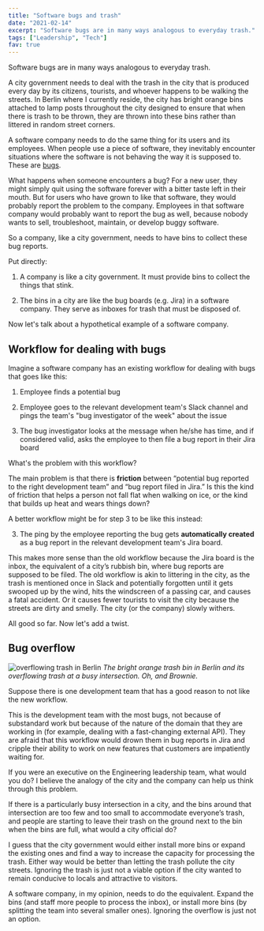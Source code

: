 ```yaml
---
title: "Software bugs and trash"
date: "2021-02-14"
excerpt: "Software bugs are in many ways analogous to everyday trash."
tags: ["Leadership", "Tech"]
fav: true
---
```


Software bugs are in many ways analogous to everyday trash.

A city government needs to deal with the trash in the city that is produced every day by its citizens, tourists, and whoever happens to be walking the streets. In Berlin where I currently reside, the city has bright orange bins attached to lamp posts throughout the city designed to ensure that when there is trash to be thrown, they are thrown into these bins rather than littered in random street corners.

A software company needs to do the same thing for its users and its employees. When people use a piece of software, they inevitably encounter situations where the software is not behaving the way it is supposed to. These are [bugs](/2017-10-31-bugs/).

What happens when someone encounters a bug? For a new user, they might simply quit using the software forever with a bitter taste left in their mouth. But for users who have grown to like that software, they would probably report the problem to the company. Employees in that software company would probably want to report the bug as well, because nobody wants to sell, troubleshoot, maintain, or develop buggy software. 

So a company, like a city government, needs to have bins to collect these bug reports.

Put directly:

1. A company is like a city government. It must provide bins to collect the things that stink.

2. The bins in a city are like the bug boards (e.g. Jira) in a software company. They serve as inboxes for trash that must be disposed of.

Now let's talk about a hypothetical example of a software company.

## Workflow for dealing with bugs

Imagine a software company has an existing workflow for dealing with bugs that goes like this: 

1. Employee finds a potential bug 

2. Employee goes to the relevant development team's Slack channel and pings the team's "bug investigator of the week" about the issue

3. The bug investigator looks at the message when he/she has time, and if considered valid, asks the employee to then file a bug report in their Jira board

What's the problem with this workflow?

The main problem is that there is **friction** between “potential bug reported to the right development team” and “bug report filed in Jira.” Is this the kind of friction that helps a person not fall flat when walking on ice, or the kind that builds up heat and wears things down?

A better workflow might be for step 3 to be like this instead:

3. The ping by the employee reporting the bug gets **automatically created** as a bug report in the relevant development team's Jira board.

This makes more sense than the old workflow because the Jira board is the inbox, the equivalent of a city’s rubbish bin, where bug reports are supposed to be filed. The old workflow is akin to littering in the city, as the trash is mentioned once in Slack and potentially forgotten until it gets swooped up by the wind, hits the windscreen of a passing car, and causes a fatal accident. Or it causes fewer tourists to visit the city because the streets are dirty and smelly. The city (or the company) slowly withers.

All good so far. Now let's add a twist.

## Bug overflow

![overflowing trash in Berlin](/images/overflowing-trash-berlin-nickang.jpg)
_The bright orange trash bin in Berlin and its overflowing trash at a busy intersection. Oh, and Brownie._

Suppose there is one development team that has a good reason to not like the new workflow.

This is the development team with the most bugs, not because of substandard work but because of the nature of the domain that they are working in (for example, dealing with a fast-changing external API). They are afraid that this workflow would drown them in bug reports in Jira and cripple their ability to work on new features that customers are impatiently waiting for.

If you were an executive on the Engineering leadership team, what would you do? I believe the analogy of the city and the company can help us think through this problem.

If there is a particularly busy intersection in a city, and the bins around that intersection are too few and too small to accommodate everyone’s trash, and people are starting to leave their trash on the ground next to the bin when the bins are full, what would a city official do?

I guess that the city government would either install more bins or expand the existing ones and find a way to increase the capacity for processing the trash. Either way would be better than letting the trash pollute the city streets. Ignoring the trash is just not a viable option if the city wanted to remain conducive to locals and attractive to visitors.

A software company, in my opinion, needs to do the equivalent. Expand the bins (and staff more people to process the inbox), or install more bins (by splitting the team into several smaller ones). Ignoring the overflow is just not an option.